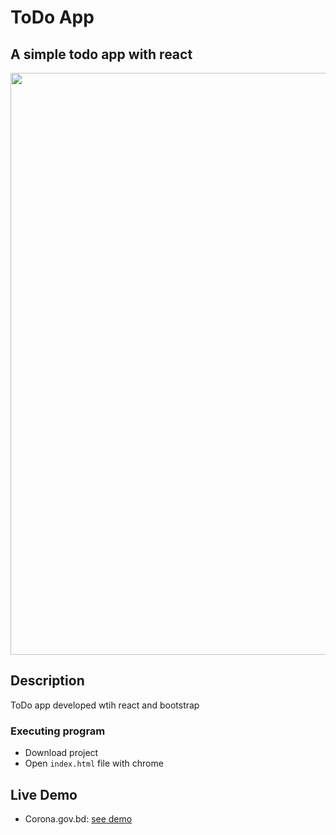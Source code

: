 # ToDo App

## A simple todo app with react

<img src="https://res.cloudinary.com/dl1sztvng/image/upload/v1724047475/pwoogfaqa64l2ts5cjqo.png" width="931]"/>

## Description

ToDo app developed wtih react and bootstrap

### Executing program

- Download project
- Open `index.html` file with chrome

## Live Demo

- Corona.gov.bd: [see demo](https://wali39.github.io/corona-web-clone/)
